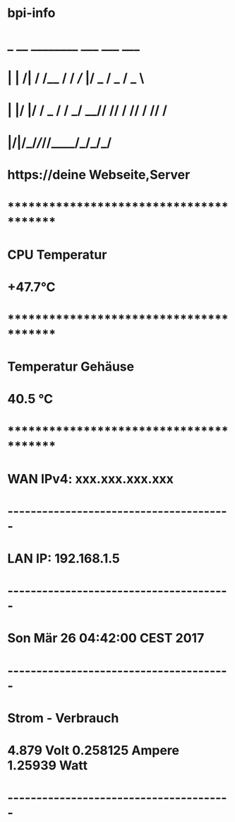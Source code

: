# bpi-info
#  _      __     ________  ___  ___  ___
# | | /| / /__  / / _/_  |/ _ \/ _ \/ _ \
# | |/ |/ / _ \/ / _/ __// // / // / // /
# |__/|__/\___/_/_//____/\___/\___/\___/

#   https://deine Webseite,Server
# ***************************************
# CPU Temperatur
# +47.7°C
# ***************************************
# Temperatur Gehäuse
# 40.5 °C
# ***************************************
# WAN IPv4: xxx.xxx.xxx.xxx
# ---------------------------------------
# LAN IP: 192.168.1.5
# ---------------------------------------
# Son Mär 26 04:42:00 CEST 2017
# ---------------------------------------
# Strom - Verbrauch
# 4.879 Volt 0.258125 Ampere 1.25939 Watt
# ---------------------------------------


